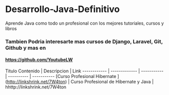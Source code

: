 # Desarrollo-Java-Definitivo
Aprende Java como todo un profesional  con los mejores tutoriales, cursos y libros

### Tambien Podria interesarte mas cursos de Django, Laravel, Git, Github y mas en 
#### https://github.com/YoutubeLW

Titulo Contenido | Descripcion | Link 
------------ | ------------- | ----------- | ---------- | -----------
[Curso Profesional Hibernate ] (http://linkshrink.net/7W4ton)  | Curso Profesional de Hibernate y Java   | hhttp://linkshrink.net/7W4ton 
